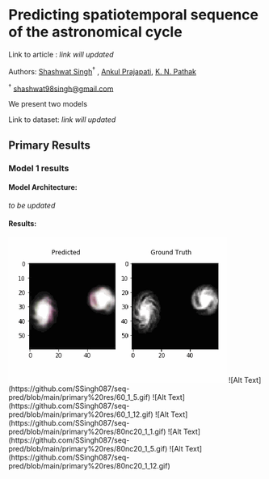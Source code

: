 # Predicting spatiotemporal sequence of the astronomical cycle 

Link to article : *link will updated*

Authors: [Shashwat Singh](https://github.com/SSingh087/)<sup>†</sup> , <!--[Atharva Modi](https://github.com/AntiNeutrino03),--> [Ankul Prajapati](https://www.researchgate.net/profile/Ankul_Prajapati), [K. N. Pathak](https://www.researchgate.net/profile/Kamlesh_Pathak)

<sup>†</sup> shashwat98singh@gmail.com 

We present two models 

Link to dataset: *link will updated*

## Primary Results

### Model 1 results

#### Model Architecture:
*to be updated*

#### Results:
 
<img src="https://github.com/SSingh087/seq-pred/blob/main/primary%20res/60_1_1.gif">
![Alt Text](https://github.com/SSingh087/seq-pred/blob/main/primary%20res/60_1_5.gif)
![Alt Text](https://github.com/SSingh087/seq-pred/blob/main/primary%20res/60_1_12.gif)
![Alt Text](https://github.com/SSingh087/seq-pred/blob/main/primary%20res/80nc20_1_1.gif)
![Alt Text](https://github.com/SSingh087/seq-pred/blob/main/primary%20res/80nc20_1_5.gif)
![Alt Text](https://github.com/SSingh087/seq-pred/blob/main/primary%20res/80nc20_1_12.gif)
